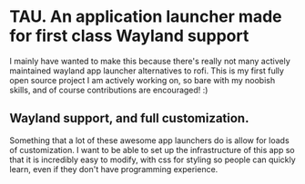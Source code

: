 # TAU. An application launcher made for first class Wayland support

I mainly have wanted to make this because there's
really not many actively maintained wayland app
launcher alternatives to rofi. This is my first fully open source project I am actively working on, so bare with my noobish skills, and of course contributions are encouraged! :)

## Wayland support, and full customization.

Something that a lot of these awesome app launchers
do is allow for loads of customization. I want to
be able to set up the infrastructure of this app so
that it is incredibly easy to modify, with css for
styling so people can quickly learn, even if they
don't have programming experience.
